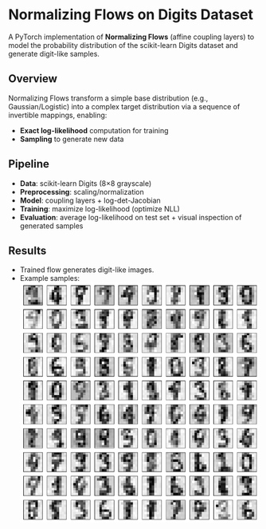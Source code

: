 # Normalizing Flows on Digits Dataset

A PyTorch implementation of **Normalizing Flows** (affine coupling layers) to model the probability distribution of the scikit-learn Digits dataset and generate digit-like samples.

## Overview
Normalizing Flows transform a simple base distribution (e.g., Gaussian/Logistic) into a complex target distribution via a sequence of invertible mappings, enabling:
- **Exact log-likelihood** computation for training
- **Sampling** to generate new data

## Pipeline
- **Data**: scikit-learn Digits (8×8 grayscale)
- **Preprocessing**: scaling/normalization
- **Model**: coupling layers + log-det-Jacobian
- **Training**: maximize log-likelihood (optimize NLL)
- **Evaluation**: average log-likelihood on test set + visual inspection of generated samples

## Results
- Trained flow generates digit-like images.
- Example samples:
![Generated digits](generated_digits.png)
